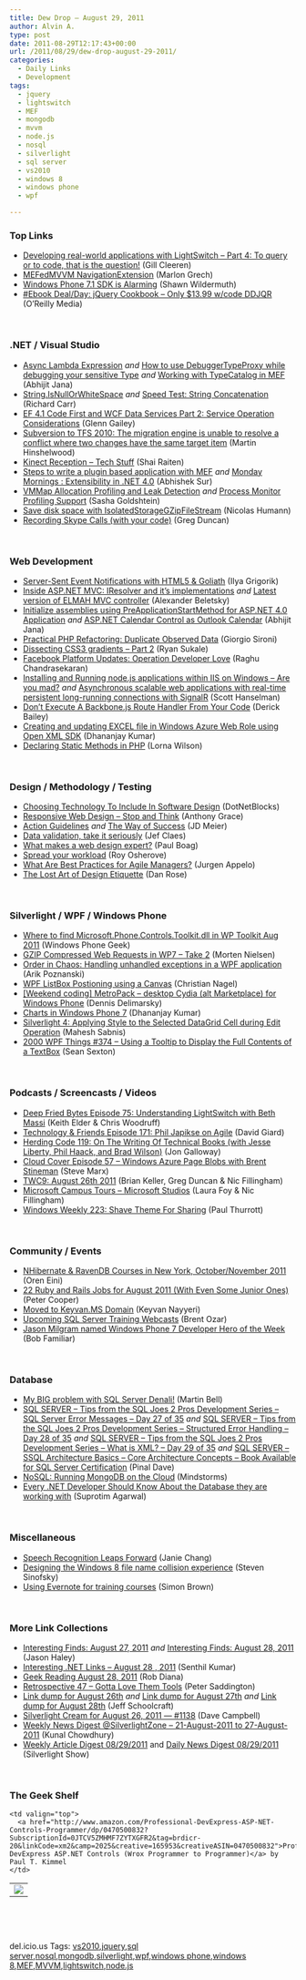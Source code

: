 ```yaml
---
title: Dew Drop – August 29, 2011
author: Alvin A.
type: post
date: 2011-08-29T12:17:43+00:00
url: /2011/08/29/dew-drop-august-29-2011/
categories:
  - Daily Links
  - Development
tags:
  - jquery
  - lightswitch
  - MEF
  - mongodb
  - mvvm
  - node.js
  - nosql
  - silverlight
  - sql server
  - vs2010
  - windows 8
  - windows phone
  - wpf

---
```

### <a name="top"></a>Top Links

  * [Developing real-world applications with LightSwitch &#8211; Part 4: To query or to code, that is the question!][1] (Gill Cleeren)
  * [MEFedMVVM NavigationExtension][2] (Marlon Grech)
  * [Windows Phone 7.1 SDK is Alarming][3] (Shawn Wildermuth)
  * [#Ebook Deal/Day: jQuery Cookbook &#8211; Only $13.99 w/code DDJQR][4] (O&#8217;Reilly Media)

&#160;

### <a name="dotnet"></a>.NET / Visual Studio

  * [Async Lambda Expression][5] _and_ [How to use DebuggerTypeProxy while debugging your sensitive Type][6] _and_ [Working with TypeCatalog in MEF][7] (Abhijit Jana)
  * [String.IsNullOrWhiteSpace][8] _and_ [Speed Test: String Concatenation][9] (Richard Carr)
  * [EF 4.1 Code First and WCF Data Services Part 2: Service Operation Considerations][10] (Glenn Gailey)
  * [Subversion to TFS 2010: The migration engine is unable to resolve a conflict where two changes have the same target item][11] (Martin Hinshelwood)
  * [Kinect Reception – Tech Stuff][12] (Shai Raiten)
  * [Steps to write a plugin based application with MEF][13] _and_ [Monday Mornings : Extensibility in .NET 4.0][14] (Abhishek Sur)
  * [VMMap Allocation Profiling and Leak Detection][15] _and_ [Process Monitor Profiling Support][16] (Sasha Goldshtein)
  * [Save disk space with IsolatedStorageGZipFileStream][17] (Nicolas Humann)
  * [Recording Skype Calls (with your code)][18] (Greg Duncan)

&#160;

### <a name="web"></a>Web Development

  * <a href="http://www.igvita.com/2011/08/26/server-sent-event-notifications-with-html5/" target="_blank">Server-Sent Event Notifications with HTML5 & Goliath</a> (Ilya Grigorik)
  * [Inside ASP.NET MVC: IResolver and it&#8217;s implementations][19] _and_ [Latest version of ELMAH MVC controller][20] (Alexander Beletsky)
  * [Initialize assemblies using PreApplicationStartMethod for ASP.NET 4.0 Application][21] _and_ [ASP.NET Calendar Control as Outlook Calendar][22] (Abhijit Jana)
  * [Practical PHP Refactoring: Duplicate Observed Data][23] (Giorgio Sironi)
  * [Dissecting CSS3 gradients &#8211; Part 2][24] (Ryan Sukale)
  * <a href="http://developers.facebook.com/blog/post/547/" target="_blank">Facebook Platform Updates: Operation Developer Love</a> (Raghu Chandrasekaran)
  * [Installing and Running node.js applications within IIS on Windows &#8211; Are you mad?][25] _and_ [Asynchronous scalable web applications with real-time persistent long-running connections with SignalR][26] (Scott Hanselman)
  * [Don’t Execute A Backbone.js Route Handler From Your Code][27] (Derick Bailey)
  * [Creating and updating EXCEL file in Windows Azure Web Role using Open XML SDK][28] (Dhananjay Kumar)
  * [Declaring Static Methods in PHP][29] (Lorna Wilson)

&#160;

### <a name="design"></a>Design / Methodology / Testing

  * [Choosing Technology To Include In Software Design][30] (DotNetBlocks)
  * [Responsive Web Design &#8211; Stop and Think][31] (Anthony Grace)
  * [Action Guidelines][32] _and_ [The Way of Success][33] (JD Meier)
  * [Data validation, take it seriously][34] (Jef Claes)
  * [What makes a web design expert?][35] (Paul Boag)
  * [Spread your workload][36] (Roy Osherove)
  * <a href="http://feedproxy.google.com/~r/noop/~3/-_iKxaO5sLY/best-practices-for-agile-managers.html" target="_blank">What Are Best Practices for Agile Managers?</a> (Jurgen Appelo)
  * <a href="http://www.smashingmagazine.com/2011/08/29/the-lost-art-of-design-etiquette/" target="_blank">The Lost Art of Design Etiquette</a> (Dan Rose)

&#160;

### <a name="silverlight"></a>Silverlight / WPF / Windows Phone

  * [Where to find Microsoft.Phone.Controls.Toolkit.dll in WP Toolkit Aug 2011][37] (Windows Phone Geek)
  * [GZIP Compressed Web Requests in WP7 &#8211; Take 2][38] (Morten Nielsen)
  * [Order in Chaos: Handling unhandled exceptions in a WPF application][39] (Arik Poznanski)
  * [WPF ListBox Postioning using a Canvas][40] (Christian Nagel)
  * [[Weekend coding] MetroPack – desktop Cydia (alt Marketplace) for Windows Phone][41] (Dennis Delimarsky)
  * [Charts in Windows Phone 7][42] (Dhananjay Kumar)
  * [Silverlight 4: Applying Style to the Selected DataGrid Cell during Edit Operation][43] (Mahesh Sabnis)
  * <a href="http://wpf.2000things.com/2011/08/29/374-using-a-tooltip-to-display-the-full-contents-of-a-textbox/" target="_blank">2000 WPF Things #374 – Using a Tooltip to Display the Full Contents of a TextBox</a> (Sean Sexton)

&#160;

### <a name="podcasts"></a>Podcasts / Screencasts / Videos

  * <a href="http://feedproxy.google.com/~r/deepfriedbytes/~3/0uuI9W-wA4g/" target="_blank">Deep Fried Bytes Episode 75: Understanding LightSwitch with Beth Massi</a> (Keith Elder & Chris Woodruff)
  * <a href="http://feedproxy.google.com/~r/TechnologyAndFriends/~3/qsgLXyLLcHw/tf171.aspx" target="_blank">Technology & Friends Episode 171: Phil Japikse on Agile</a> (David Giard)
  * [Herding Code 119: On The Writing Of Technical Books (with Jesse Liberty, Phil Haack, and Brad Wilson)][44] (Jon Galloway)
  * <a href="http://channel9.msdn.com/Shows/Cloud+Cover/Episode-57-Windows-Azure-Page-Blobs-with-Brent-Stineman" target="_blank">Cloud Cover Episode 57 &#8211; Windows Azure Page Blobs with Brent Stineman</a> (Steve Marx)
  * [TWC9: August 26th 2011][45] (Brian Keller, Greg Duncan & Nic Fillingham)
  * [Microsoft Campus Tours &#8211; Microsoft Studios][46] (Laura Foy & Nic Fillingham)
  * [Windows Weekly 223: Shave Theme For Sharing][47] (Paul Thurrott)

&#160;

### <a name="events"></a>Community / Events

  * [NHibernate & RavenDB Courses in New York, October/November 2011][48] (Oren Eini)
  * [22 Ruby and Rails Jobs for August 2011 (With Even Some Junior Ones)][49] (Peter Cooper)
  * [Moved to Keyvan.MS Domain][50] (Keyvan Nayyeri)
  * [Upcoming SQL Server Training Webcasts][51] (Brent Ozar)
  * [Jason Milgram named Windows Phone 7 Developer Hero of the Week][52] (Bob Familiar)

&#160;

### <a name="db"></a>Database

  * [My BIG problem with SQL Server Denali!][53] (Martin Bell)
  * [SQL SERVER – Tips from the SQL Joes 2 Pros Development Series – SQL Server Error Messages – Day 27 of 35][54] _and_ [SQL SERVER – Tips from the SQL Joes 2 Pros Development Series – Structured Error Handling – Day 28 of 35][55] _and_ [SQL SERVER – Tips from the SQL Joes 2 Pros Development Series – What is XML? – Day 29 of 35][56] _and_ [SQL SERVER – SSQL Architecture Basics – Core Architecture Concepts – Book Available for SQL Server Certification][57] (Pinal Dave)
  * [NoSQL: Running MongoDB on the Cloud][58] (Mindstorms)
  * [Every .NET Developer Should Know About the Database they are working with][59] (Suprotim Agarwal)

&#160;

### <a name="misc"></a>Miscellaneous

  * [Speech Recognition Leaps Forward][60] (Janie Chang)
  * [Designing the Windows 8 file name collision experience][61] (Steven Sinofsky)
  * [Using Evernote for training courses][62] (Simon Brown)

&#160;

### <a name="links"></a>More Link Collections

  * [Interesting Finds: August 27, 2011][63] _and_ [Interesting Finds: August 28, 2011][64] (Jason Haley)
  * [Interesting .NET Links – August 28 , 2011][65] (Senthil Kumar)
  * [Geek Reading August 28, 2011][66] (Rob Diana)
  * [Retrospective 47 – Gotta Love Them Tools][67] (Peter Saddington)
  * [Link dump for August 26th][68] _and_ [Link dump for August 27th][69] _and_ [Link dump for August 28th][70] (Jeff Schoolcraft)
  * [Silverlight Cream for August 26, 2011 &#8212; #1138][71] (Dave Campbell)
  * [Weekly News Digest @SilverlightZone &#8211; 21-August-2011 to 27-August-2011][72] (Kunal Chowdhury)
  * <a href="http://feedproxy.google.com/~r/silverlightshow/~3/IG5s6ROWtw8/Weekly-Article-Digest-08-29-2011.aspx" target="_blank">Weekly Article Digest 08/29/2011</a> and <a href="http://feedproxy.google.com/~r/silverlightshow/~3/eZNUkn7tz6E/Daily-News-Digest-08-29-2011.aspx" target="_blank">Daily News Digest 08/29/2011</a> (Silverlight Show)

&#160;

### <a name="shelf"></a>The Geek Shelf

<table border="0" cellspacing="0" cellpadding="0">
  <tr>
    <td>
      <img data-recalc-dims="1" decoding="async" src="https://i0.wp.com/ecx.images-amazon.com/images/I/51crTjxuRnL._SL160_.jpg?w=660" />
    </td>
    
    <td valign="top">
      <a href="http://www.amazon.com/Professional-DevExpress-ASP-NET-Controls-Programmer/dp/0470500832?SubscriptionId=0JTCV5ZMHMF7ZYTXGFR2&tag=brdicr-20&linkCode=xm2&camp=2025&creative=165953&creativeASIN=0470500832">Professional DevExpress ASP.NET Controls (Wrox Programmer to Programmer)</a> by Paul T. Kimmel
    </td>
  </tr>
</table>

&#160;

<div style="padding-bottom: 0px; margin: 0px; padding-left: 0px; padding-right: 0px; display: inline; float: none; padding-top: 0px" id="scid:C16BAC14-9A3D-4c50-9394-FBFEF7A93539:f592add5-59f7-428f-bb6a-d42c973990c7" class="wlWriterEditableSmartContent">
  <!--dotnetkickit-->
</div>

&#160;

<div style="padding-bottom: 0px; margin: 0px; padding-left: 0px; padding-right: 0px; display: inline; float: none; padding-top: 0px" id="scid:0767317B-992E-4b12-91E0-4F059A8CECA8:6b27b41d-ea2e-4b2d-91a6-dbd2d582534d" class="wlWriterEditableSmartContent">
  del.icio.us Tags: <a href="http://del.icio.us/popular/vs2010" rel="tag">vs2010</a>,<a href="http://del.icio.us/popular/jquery" rel="tag">jquery</a>,<a href="http://del.icio.us/popular/sql+server" rel="tag">sql server</a>,<a href="http://del.icio.us/popular/nosql" rel="tag">nosql</a>,<a href="http://del.icio.us/popular/mongodb" rel="tag">mongodb</a>,<a href="http://del.icio.us/popular/silverlight" rel="tag">silverlight</a>,<a href="http://del.icio.us/popular/wpf" rel="tag">wpf</a>,<a href="http://del.icio.us/popular/windows+phone" rel="tag">windows phone</a>,<a href="http://del.icio.us/popular/windows+8" rel="tag">windows 8</a>,<a href="http://del.icio.us/popular/MEF" rel="tag">MEF</a>,<a href="http://del.icio.us/popular/MVVM" rel="tag">MVVM</a>,<a href="http://del.icio.us/popular/lightswitch" rel="tag">lightswitch</a>,<a href="http://del.icio.us/popular/node.js" rel="tag">node.js</a>
</div>

 [1]: http://feedproxy.google.com/~r/silverlightshow/~3/675p40ajviE/Looking-at-LightSwitch-Part-4-To-query-or-to-code-that-is-the-question.aspx
 [2]: http://marlongrech.wordpress.com/2011/08/27/mefedmvvm-navigationextension/
 [3]: http://wildermuth.com/2011/08/29/Windows_Phone_7_1_SDK_is_Alarming
 [4]: http://feeds.oreilly.com/~r/oreilly/news/~3/4txncSsOPGU/9780596159788
 [5]: http://dailydotnettips.com/2011/08/26/async-lambda-expression/
 [6]: http://dailydotnettips.com/2011/08/28/how-to-use-debuggertypeproxy-while-debugging-your-sensitive-type/
 [7]: http://dailydotnettips.com/2011/08/29/working-with-typecatalog-in-mef/
 [8]: http://feedproxy.google.com/~r/BlackwaspLatestAdditions/~3/aTR-ccfy3TQ/StringIsNullOrWhiteSpace.aspx
 [9]: http://feedproxy.google.com/~r/BlackwaspLatestAdditions/~3/cIRPnAtasvU/SpeedTestConcatenation.aspx
 [10]: http://blogs.msdn.com/b/writingdata_services/archive/2011/08/27/ef-4-1-code-first-and-wcf-data-services-part-2-service-operation-considerations.aspx
 [11]: http://feedproxy.google.com/~r/MartinHinshelwood/~3/2TsPWDE8Cl8/
 [12]: http://feedproxy.google.com/~r/ShaiRaiten/~3/HMlrYcPBIxI/kinect-reception-tech-stuff.aspx
 [13]: http://feedproxy.google.com/~r/abhisheksur/WTgI/~3/GcjJ9XaFEgI/steps-to-write-plugin-based-application.html
 [14]: http://feedproxy.google.com/~r/abhisheksur/WTgI/~3/pPEn-yEHaxQ/monday-mornings-extensibility-in-net-40.html
 [15]: http://blogs.microsoft.co.il/blogs/sasha/archive/2011/08/27/vmmap-allocation-profiling-and-leak-detection.aspx
 [16]: http://blogs.microsoft.co.il/blogs/sasha/archive/2011/08/28/process-monitor-profiling-support.aspx
 [17]: http://blog.humann.info/post/2011/08/28/Save-disk-space-with-IsolatedStorageGZipFileStream.aspx
 [18]: http://coolthingoftheday.blogspot.com/2011/08/recording-skype-calls-with-your-code.html
 [19]: http://feedproxy.google.com/~r/abeletskyblog/~3/VXx-_VMlELA/inside-aspnet-mvc-iresolver-and-its.html
 [20]: http://feeds.dzone.com/~r/zones/dotnet/~3/tBxv3daJ7Xs/latest-version-elmah-mvc
 [21]: http://dailydotnettips.com/2011/08/27/initialize-assemblies-using-preapplicationstartmethodattribute-aspnet4-app/
 [22]: http://dailydotnettips.com/2011/08/28/asp-net-calendar-control-as-outlook-calendar/
 [23]: http://feeds.dzone.com/~r/zones/agile/~3/dGz2aY_ystU/practical-php-refactoring-9
 [24]: http://feeds.dzone.com/~r/zones/css/~3/H8ehbj5PdIU/dissecting-css3-gradients-part-0
 [25]: http://feedproxy.google.com/~r/ScottHanselman/~3/1fmcPzcG6bc/InstallingAndRunningNodejsApplicationsWithinIISOnWindowsAreYouMad.aspx
 [26]: http://feedproxy.google.com/~r/ScottHanselman/~3/LAMDcMD5Yfw/AsynchronousScalableWebApplicationsWithRealtimePersistentLongrunningConnectionsWithSignalR.aspx
 [27]: http://feedproxy.google.com/~r/LosTechies/~3/sMHdSPszjgo/
 [28]: http://debugmode.net/2011/08/28/creating-and-updating-excel-file-in-windows-azure-web-role-using-open-xml-sdk/
 [29]: http://feeds.dzone.com/~r/zones/css/~3/TWrqf976G2w/declaring-static-methods-php
 [30]: http://www.dotnetblocks.com/post.aspx?id=023dbfac-b28a-4684-b9ad-179290fab507
 [31]: http://www.codersbarn.com/post/2011/08/26/Responsive-Web-Design-Stop-and-Think.aspx
 [32]: http://feedproxy.google.com/~r/jmeier/~3/OogxSsYuIe4/action-guidelines.aspx
 [33]: http://feedproxy.google.com/~r/jmeier/~3/t0LiORQlsy4/the-way-of-success.aspx
 [34]: http://feedproxy.google.com/~r/DiaryOfAnetDeveloperByJefClaes/~3/MeHnPY21K8I/data-validation-take-it-seriously.html
 [35]: http://boagworld.com/news/what-makes-a-web-design-expert/
 [36]: http://feedproxy.google.com/~r/5whys/~3/kCqSQpVmQK4/spread-your-workload.html
 [37]: http://www.windowsphonegeek.com/tips/Where-to-find-Microsoft-Phone-Controls-Toolkit-dll-in-WP-Toolkit-Aug-2011
 [38]: http://www.sharpgis.net/post.aspx?id=bf7dd445-0ebe-4212-a426-073255ac6037
 [39]: http://feeds.dzone.com/~r/zones/dotnet/~3/NNuFyD3EARk/order-chaos-handling-unhandled
 [40]: http://weblogs.thinktecture.com/cnagel/2011/08/wpf-listbox-postioning-using-a-canvas.html
 [41]: http://dennisdel.com/?p=1015
 [42]: http://debugmode.net/2011/08/27/charts-in-windows-phone-7/
 [43]: http://feedproxy.google.com/~r/netCurryRecentArticles/~3/cnbz6JB5068/ShowArticle.aspx
 [44]: http://feedproxy.google.com/~r/HerdingCode/~3/wnfG1ZPbk4Y/
 [45]: http://channel9.msdn.com/Shows/This+Week+On+Channel+9/TWC9-August-26th-2011
 [46]: http://channel9.msdn.com/Series/CampusTours/Microsoft-Campus-Tours-Microsoft-Studios
 [47]: http://www.winsupersite.com/article/podcasts/windows-weekly-223-shave-theme-sharing-140369
 [48]: http://feedproxy.google.com/~r/AyendeRahien/~3/8poqptXtix4/nhibernate-amp-ravendb-courses-in-new-york-october-november-2011
 [49]: http://feedproxy.google.com/~r/RubyInside/~3/e6AtTtBi_JQ/august-2011-ruby-rails-jobs-5329.html
 [50]: http://www.keyvan.ms/moved-to-keyvan-ms-domain
 [51]: http://feedproxy.google.com/~r/BrentOzar-SqlServerDba/~3/3D9uTjO1qr4/
 [52]: http://feedproxy.google.com/~r/msdn/bobfamiliar/~3/Hu0gk393EBc/jason-milgram-named-windows-phone-7-developer-hero-of-the-week.aspx
 [53]: http://sqlblogcasts.com/blogs/martinbell/archive/2011/08/27/my-big-problem-with-sql-server-denali.aspx
 [54]: http://blog.sqlauthority.com/2011/08/27/sql-server-tips-from-the-sql-joes-2-pros-development-series-sql-server-error-messages-day-27-of-35/
 [55]: http://blog.sqlauthority.com/2011/08/28/sql-server-tips-from-the-sql-joes-2-pros-development-series-structured-error-handling-day-28-of-35/
 [56]: http://blog.sqlauthority.com/2011/08/29/sql-server-tips-from-the-sql-joes-2-pros-development-series-what-is-xml-day-28-of-35/
 [57]: http://blog.sqlauthority.com/2011/08/29/sql-server-ssql-architecture-basics-core-architecture-concepts-book-available-for-sql-server-certification/
 [58]: http://www.javablogs.com/Jump.action?id=669211
 [59]: http://feedproxy.google.com/~r/sqlservercurry/blog/~3/IEhIgcHLSJY/net-developer-database-knowledge.html
 [60]: http://research.microsoft.com/en-us/news/features/speechrecognition-082911.aspx
 [61]: http://blogs.msdn.com/b/b8/archive/2011/08/26/designing-the-windows-8-file-name-collision-experience.aspx
 [62]: http://www.codingthearchitecture.com/2011/08/27/using_evernote_for_training_courses.html
 [63]: http://jasonhaley.com/blog/post.aspx?id=cd095965-7591-4147-9c5e-f7407ddfd940
 [64]: http://jasonhaley.com/blog/post.aspx?id=3de23600-29eb-44df-9873-3226a52c6600
 [65]: http://feedproxy.google.com/~r/ginktage/EPSB/~3/BzGdM-ClwI8/
 [66]: http://feedproxy.google.com/~r/RegularGeek/~3/y9K1UNJl4-c/
 [67]: http://feedproxy.google.com/~r/agilescout/~3/79RxArreL_E/
 [68]: http://thequeue.net/blog/2011/08/26/link-dump-for-august-26th-2/
 [69]: http://thequeue.net/blog/2011/08/27/link-dump-for-august-27th/
 [70]: http://thequeue.net/blog/2011/08/28/link-dump-for-august-28th-2/
 [71]: http://geekswithblogs.net/WynApseTechnicalMusings/archive/2011/08/28/146690.aspx
 [72]: http://feedproxy.google.com/~r/kunal2383/~3/pjOPRQuu_Rc/weekly-news-digest-silverlightzone-21.html